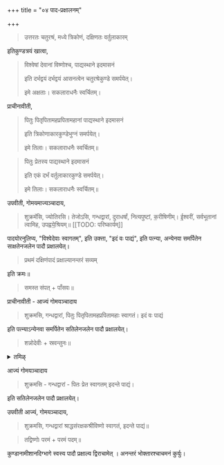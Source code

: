 +++
title = "०४ पाद-प्रक्षालनम्"

+++

> उत्तरतः चतुरश्रं, मध्ये त्रिकोणं, दक्षिणतः वर्तुलाकारम् 

इतिकुण्डत्रयं खात्वा, 

> विश्वेषां देवानां विष्णोश्च, पाद्यस्थाने इदमासनं 
>
> इति दर्भद्वयं दर्भद्वयं आसनत्वेन चतुरश्रेकुण्डे समर्पयेत्। 
>
> इमे अक्षताः। सकलाराधनैः स्वर्चितम्। 

प्राचीनावीती, 

> पितुः पितृपितामहप्रपितामहानां पाद्यस्थाने इदमासनं 
>
> इति त्रिकोणाकारकुण्डेभुग्नं समर्पयेत्। 
>
> इमे तिलाः। सकलाराधनैः स्वर्चितम्॥ 

> पितुः प्रेतस्य पाद्यस्थाने इदमासनं 
>
> इति एकं दर्भं वर्तुलाकारकुण्डे समर्पयेत्। 
>
> इमे तिलाः। सकलाराधनैः स्वर्चितम्॥

उपवीती, गोमयमाज्यञ्चादाय, 

> शुक्रमॅसि, ज्योतिरसि। तेजोऽसि, गन्धद्वारां, दुराधर्षां, नित्यपुष्टां, क॒रीषिणीम्। ई॒श्वरीं, सर्वभूतानां त्वामिह, उपह्वये॒श्रियम्॥ 
[[TODO: परिष्कार्यम्]]

पादयोरनुलिप्य, "विश्वेदेवाः स्वागतम्", इति उक्त्ता, "इदं वः पाद्यं", इति पत्न्या, अन्येनवा समर्पितेन साक्षतेनजलेन पादौ प्रक्षालयेत्। 

> प्रथमं दक्षिणंपादं प्रक्षाल्यानन्तरं सव्यम् 

इति क्रमः॥ 

> समस्त संपत् + पाँसवः॥

प्राचीनावीती - आज्यं गोमयञ्चादाय 

> शुक्रमसि, गन्धद्वारां, पितुः पितृपितामहप्रपितामहाः स्वागतं। इदं वः पाद्यं 

इति पत्न्याऽन्येनवा समर्पितेन सतिलेनजलेन पादौ प्रक्षालयेत्। 

> शन्नोदेवीः + स्रवन्तुनः॥

<details><summary>तमिऴ्</summary>

## 4 பாத ப்ரக்ஷாளநம்

வடவண்டை நான்கு மூலைகள் கொண்டதும் நடுவில் முக்கோணம் கொண்டதும் தென்னண்டையில் வர்த்துலமாகவும் (ரவுண்டாகவும்) குண்டங்கள் அமைய வேண்டும். விச்வே தேவருக்கும் விஷ்ணுற்கும் நான்கு மூலைப் படக்குகளில்

113

தர்ப்பாஸனம் சேர்க்க வேண்டும். முக்கோணத்தில் தெற்கு நுனியாக புக்நம். வர்த்தலத்தில் நிமித்த வரணத்திற்குத் தெற்கு நுனியாக ஒரு தர்ப்பம் ஆஸனமாகச் சேர்க்க வேண்டும். பித்ரு வரணத்திற்கு

க்ரமப்படி உபவீத, ப்ராசீநாவீதங்களுடன் அக்ஷதை, எள் இவைகளைச் சேர்த்து அவரவர்களுக்குத் தக்கவாறு பாதப்ரளாக்ஷநம் செய்ய வேண்டும். குண்டங்களின் ஈசான்ய பாகத்தில் ஸ்வயம் பாதப்ரக்ஷாளநம் செய்து இரு ஆசமனங்கள் செய்ததும் பிராம்மணர்களையும் ஆசமனம் செய்யச் சொல்ல வேண்டும்.

</details>

आज्यं गोमयञ्चादाय 

> शुक्रमसि - गन्धद्वारां - पितः प्रेत स्वागतम् इदन्ते पाद्यं। 

इति सतिलेनजलेन पादौ प्रक्षालयेत्।

उपवीती आज्यं, गोमयञ्चादाय, 

> शुक्रमसि, गन्धद्वारां श्राद्धसंरक्षकश्रीविष्णो स्वागतं, इदन्ते पाद्यं॥

> तद्विष्णोः परमं + परमं पदम्॥ 

कुण्डानामीशानदिग्भागे स्वस्य पादौ प्रक्षाल्य द्विराचामेत् । अनन्तरं भोक्तारश्चाचमनं कुर्युः।